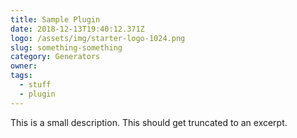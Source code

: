 ```yaml
---
title: Sample Plugin
date: 2018-12-13T19:40:12.371Z
logo: /assets/img/starter-logo-1024.png
slug: something-something
category: Generators
owner: 
tags:
  - stuff
  - plugin
---
```

This is a small description. This should get truncated to an excerpt.
